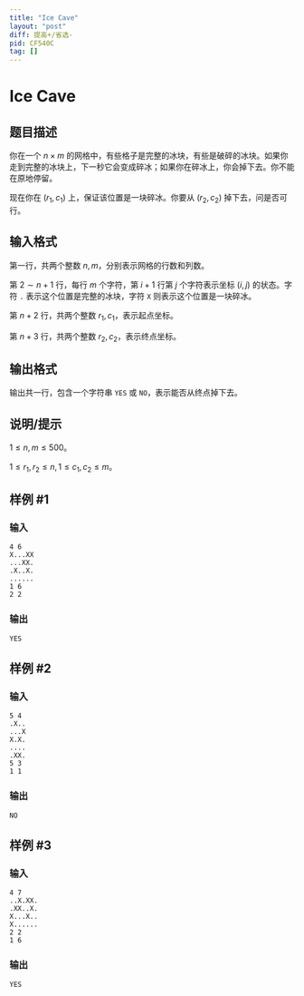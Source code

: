 ```yaml
---
title: "Ice Cave"
layout: "post"
diff: 提高+/省选-
pid: CF540C
tag: []
---
```


# Ice Cave

## 题目描述

你在一个 $n \times m$ 的网格中，有些格子是完整的冰块，有些是破碎的冰块。如果你走到完整的冰块上，下一秒它会变成碎冰；如果你在碎冰上，你会掉下去。你不能在原地停留。

现在你在 $(r_1,c_1)$ 上，保证该位置是一块碎冰。你要从 $(r_2,c_2)$ 掉下去，问是否可行。

## 输入格式

第一行，共两个整数 $n,m$，分别表示网格的行数和列数。  

第 $2\sim n+1$ 行，每行 $m$ 个字符，第 $i+1$ 行第 $j$ 个字符表示坐标 $(i,j)$ 的状态。字符 `.` 表示这个位置是完整的冰块，字符 `X` 则表示这个位置是一块碎冰。  

第 $n+2$ 行，共两个整数 $r_1,c_1$，表示起点坐标。

第 $n+3$ 行，共两个整数 $r_2,c_2$，表示终点坐标。

## 输出格式

输出共一行，包含一个字符串 `YES` 或 `NO`，表示能否从终点掉下去。

## 说明/提示

$1 \le n,m \le 500$。  

$1 \le r_1,r_2 \le n,1 \le c_1,c_2 \le m$。

## 样例 #1

### 输入

```
4 6
X...XX
...XX.
.X..X.
......
1 6
2 2

```

### 输出

```
YES

```

## 样例 #2

### 输入

```
5 4
.X..
...X
X.X.
....
.XX.
5 3
1 1

```

### 输出

```
NO

```

## 样例 #3

### 输入

```
4 7
..X.XX.
.XX..X.
X...X..
X......
2 2
1 6

```

### 输出

```
YES

```

